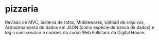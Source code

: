 # pizzaria
Revisão de MVC, Sistema de rotas, Middlewares, Upload de arquivos, Armazenamento de dados em JSON (como espécie de banco de dados) e login com session e cookies do curso Web Fullstack da Digital House.
